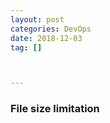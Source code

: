 ```yaml
---
layout: post
categories: DevOps
date: 2018-12-03
tag: [] 



---
```


### File size limitation





# 